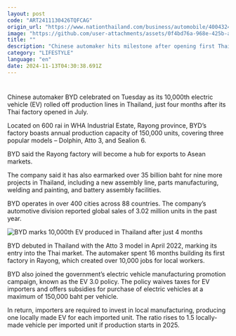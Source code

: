 ```yaml
---
layout: post
code: "ART2411130426TQFCAG"
origin_url: "https://www.nationthailand.com/business/automobile/40043240"
image: "https://github.com/user-attachments/assets/0f4bd76a-968e-425b-abc3-f73ca722eed1"
title: ""
description: "Chinese automaker hits milestone after opening first Thai factory in July to supply local and ASEAN markets"
category: "LIFESTYLE"
language: "en"
date: 2024-11-13T04:30:38.691Z
---
```


# 









Chinese automaker BYD celebrated on Tuesday as its 10,000th electric vehicle (EV) rolled off production lines in Thailand, just four months after its Thai factory opened in July.

Located on 600 rai in WHA Industrial Estate, Rayong province, BYD’s factory boasts annual production capacity of 150,000 units, covering three popular models – Dolphin, Atto 3, and Sealion 6.

BYD said the Rayong factory will become a hub for exports to Asean markets.

The company said it has also earmarked over 35 billion baht for nine more projects in Thailand, including a new assembly line, parts manufacturing, welding and painting, and battery assembly facilities.

BYD operates in over 400 cities across 88 countries. The company’s automotive division reported global sales of 3.02 million units in the past year.

  ![BYD marks 10,000th EV produced in Thailand after just 4 months](https://github.com/user-attachments/assets/f1a3b186-d76f-41c6-8f9c-ae8c24d405ee)

BYD debuted in Thailand with the Atto 3 model in April 2022, marking its entry into the Thai market. The automaker spent 16 months building its first factory in Rayong, which created over 10,000 jobs for local workers.

BYD also joined the government’s electric vehicle manufacturing promotion campaign, known as the EV 3.0 policy. The policy waives taxes for EV importers and offers subsidies for purchase of electric vehicles at a maximum of 150,000 baht per vehicle.

In return, importers are required to invest in local manufacturing, producing one locally made EV for each imported unit. The ratio rises to 1.5 locally-made vehicle per imported unit if production starts in 2025.